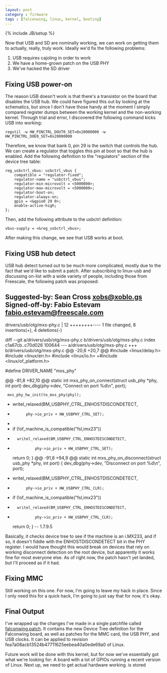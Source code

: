 ```yaml
---
layout: post
category : firmware
tags : [falconwing, linux, kernel, booting]
---
```

{% include JB/setup %}

Now that USB and SD are nominally working, we can work on getting them to
actually, really, truly work.  Ideally we'd fix the following problems:

1. USB requires cajoling in order to work
2. We have a home-grown patch on the USB PHY
3. We've hacked the SD driver

Fixing USB power-on
-------------------
The reason USB doesn't work is that there's a transistor on the board that
disables the USB hub.  We could have figured this out by looking at the
schematics, but since I don't have those handy at the moment I simply
compared register dumps between the working kernel and the non-working
kernel.  Through trial and error, I discovered the following command kicks
USB into working:

    regutil -w HW_PINCTRL_DOUT0_SET=0x20000000 -w HW_PINCTRL_DOE0_SET=0x20000000

Therefore, we know that bank 0, pin 29 is the switch that controls the hub.
We can create a regulator that toggles this pin at boot so that the hub is
enabled.  Add the following definition to the "regulators" section of the
device tree table:

    reg_usbctrl_vbus: usbctrl_vbus {
        compatible = "regulator-fixed";
        regulator-name = "usbctrl_vbus";
        regulator-min-microvolt = <5000000>;
        regulator-max-microvolt = <5000000>;
        regulator-boot-on;
        regulator-always-on;
        gpio = <&gpio0 29 0>;
        enable-active-high;
    };

Then, add the following attribute to the usbctrl definition:

    vbus-supply = <&reg_usbctrl_vbus>;

After making this change, we see that USB works at boot.

Fixing USB hub detect
---------------------
USB hub detect turned out to be much more complicated, mostly due to the
fact that we'd like to submit a patch.  After subscribing to linux-usb and
discussing on-list with a wide variety of people, including those from
Freescale, the following patch was proposed:

 Suggested-by: Sean Cross <xobs@xoblo.gs>
 Signed-off-by: Fabio Estevam <fabio.estevam@freescale.com>
 ---
  drivers/usb/otg/mxs-phy.c |   12 ++++++++----
  1 file changed, 8 insertions(+), 4 deletions(-)
  
 diff --git a/drivers/usb/otg/mxs-phy.c b/drivers/usb/otg/mxs-phy.c
 index c1a67cb..c70d026 100644
 --- a/drivers/usb/otg/mxs-phy.c
 +++ b/drivers/usb/otg/mxs-phy.c
 @@ -20,6 +20,7 @@
  #include &lt;linux/delay.h>
  #include &lt;linux/err.h>
  #include &lt;linux/io.h>
 +#include &lt;linux/of_platform.h>
  
  #define DRIVER_NAME "mxs_phy"
  
 @@ -81,8 +82,10 @@ static int mxs_phy_on_connect(struct usb_phy \*phy, int port)
     dev_dbg(phy->dev, "Connect on port %d\n", port);
  
     mxs_phy_hw_init(to_mxs_phy(phy));
 -   writel_relaxed(BM_USBPHY_CTRL_ENHOSTDISCONDETECT,
 -           phy->io_priv + HW_USBPHY_CTRL_SET);
 +
 +   if (!of_machine_is_compatible("fsl,imx23"))
 +       writel_relaxed(BM_USBPHY_CTRL_ENHOSTDISCONDETECT,
 +               phy->io_priv + HW_USBPHY_CTRL_SET);
  
     return 0;
  }
 @@ -91,8 +94,9 @@ static int mxs_phy_on_disconnect(struct usb_phy \*phy, int port)
  {
     dev_dbg(phy->dev, "Disconnect on port %d\n", port);
  
 -   writel_relaxed(BM_USBPHY_CTRL_ENHOSTDISCONDETECT,
 -           phy->io_priv + HW_USBPHY_CTRL_CLR);
 +   if (!of_machine_is_compatible("fsl,imx23"))
 +       writel_relaxed(BM_USBPHY_CTRL_ENHOSTDISCONDETECT,
 +               phy->io_priv + HW_USBPHY_CTRL_CLR);
  
     return 0;
  }
 -- 
 1.7.9.5

Basically, it checks device tree to see if the machine is an i.MX233, and
if so, it doesn't fiddle with the ENHOSTDISCONDETECT bit in the PHY
register.  I would have thought this would break on devices that rely on
working disconnect detection on the root device, but apparently it works
fine for most everyone else.  As of right now, the patch hasn't yet landed,
but I'll proceed as if it had.

Fixing MMC
----------
Still working on this one.  For now, I'm going to leave my hack in place.
Since I only need this for a quick hack, I'm going to just say that for
now, it's okay.


Final Output
------------
I've wrapped up the changes I've made in a single patchfile called
[falconwing.patch](/files/falconwing.patch).  It contains the new Device
Tree definition for the Falconwing board, as well as patches for the MMC
card, the USB PHY, and USB clocks.  It can be applied to revision
fea7a08acb13524b47711625eebea40a0ede69a0 of Linux.

Future work will be done with this kernel, but for now we've essentially
got what we're looking for: A board with a lot of GPIOs running a recent
version of Linux.  Next up, we need to get actual hardware working.
is stored 
